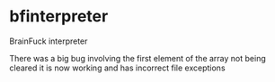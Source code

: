 # bfinterpreter

BrainFuck interpreter

There was a big bug involving the first element of the array not being cleared 
it is now working and has incorrect file exceptions
